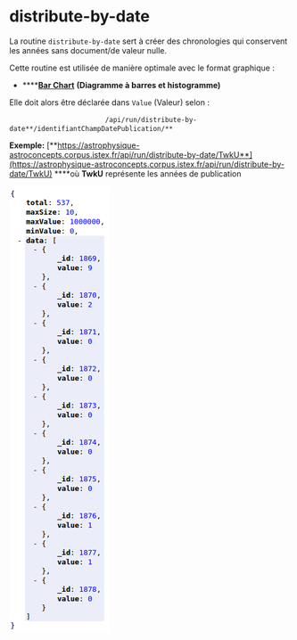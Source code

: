 # distribute-by-date

La routine `distribute-by-date` sert à créer des chronologies qui conservent les années sans document/de valeur nulle. 

Cette routine est utilisée de manière optimale avec le format graphique :

* \*\*\*\*[**Bar Chart**](../../administration/modele/format/distribution-charts/barchart.md) **\(Diagramme à barres et histogramme\)**

Elle doit alors être déclarée dans `Value` \(Valeur\) selon :

                            /api/run/distribute-by-date**/identifiantChampDatePublication/**

**Exemple:** [**https://astrophysique-astroconcepts.corpus.istex.fr/api/run/distribute-by-date/TwkU**](https://astrophysique-astroconcepts.corpus.istex.fr/api/run/distribute-by-date/TwkU) ****où **TwkU** représente les années de publication

![](../../.gitbook/assets/image%20%2817%29.png)

  
 

